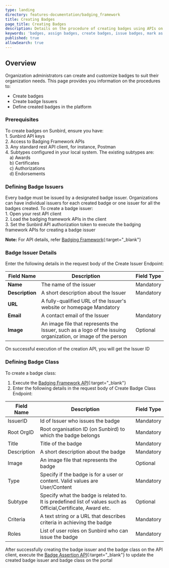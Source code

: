 ```yaml
---
type: landing
directory: features-documentation/badging_framework
title: Creating Badges
page_title: Creating Badges 
description: Details on the procedure of creating badges using APIs on Sunbird
keywords: 'badges, assign badges, create badges, issue badges, mark as recommneded, mark as popular, mark as official'
published: true
allowSearch: true
---
```


## Overview

Organization administrators can create and customize badges to suit their organization needs. This page provides you information on the procedures to:
- Create badges
- Create badge Issuers
- Define created badges in the platform

### Prerequisites
To create badges on Sunbird, ensure you have: <br>1. Sunbird API keys <br>2. Access to Badging Framework APIs <br>3. Any standard rest API client, for instance, Postman <br>4. Subtypes configured in your local system. The existing subtypes are: <br>&emsp;a) Awards <br>&emsp;b) Certificates <br>&emsp;c) Authorizations <br>&emsp;d) Endorsements

### Defining Badge Issuers
Every badge must be issued by a designated badge issuer. Organizations can have individual issuers for each created badge or one issuer for all the badges created. To create a badge issuer: <br>1. Open your rest API client <br>2. Load the badging framework APIs in the client <br>3. Set the Sunbird API authorization token to execute the badging framework APIs for creating a badge issuer

**Note:** For API details, refer [Badging Framework](http://www.sunbird.org/apis/badgingframeworkapi/){:target="_blank"}

### Badge Issuer Details
Enter the following details in the request body of the Create Issuer Endpoint:

|  Field Name                 | Description | Field Type | 
|--------------------------------|---------------------|--------------|
| **Name**       |         The name of the issuer         |      Mandatory     |     
| **Description** |        A short description about the Issuer         |      Mandatory     |  
| **URL** |  A fully-qualified URL of the Issuer's website or homepage  Mandatory |
| **Email** | A contact email of the Issuer | Mandatory |
| **Image** | An image file that represents the Issuer, such as a logo of the issuing organization, or image of the person | Optional |

On successful execution of the creation API, you will get the Issuer ID

### Defining Badge Class
To create a badge class:
1. Execute the [Badging Framework API](http://www.sunbird.org/apis/badgingframeworkapi/#operation/BadgeCreatePost){:target="_blank"} 
2. Enter the following details in the request body of Create Badge Class Endpoint:

|  Field Name                 | Description | Field Type | 
|--------------------------------|---------------------|--------------|
| IssuerID   | Id of Issuer who issues the badge      |      Mandatory     |     
| Root OrgID |      Root organisation ID (on Sunbird) to which the badge belongs         |      Mandatory     |  
| Title |  Title of the badge |  Mandatory |
| Description | A short description about the badge | Mandatory |
| Image| An image file that represents the badge | Optional |
| Type | Specify if the badge is for a user or content. Valid values are User/Content | Mandatory |
| Subtype | Specify what the badge is related to. It is predefined list of values such as Official,Certificate, Award etc. | Optional |
| Criteria | A text string or a URL that describes criteria in achieving the badge | Mandatory|
| Roles | List of user roles on Sunbird who can issue the badge | Mandatory |

After successfully creating the badge issuer and the badge class on the API client, execute the [Badge Assertion API](http://www.sunbird.org/apis/badgingframeworkapi/#operation/BadgeAssertionSearchPost){:target="_blank"} to update the created badge issuer and badge class on the portal

